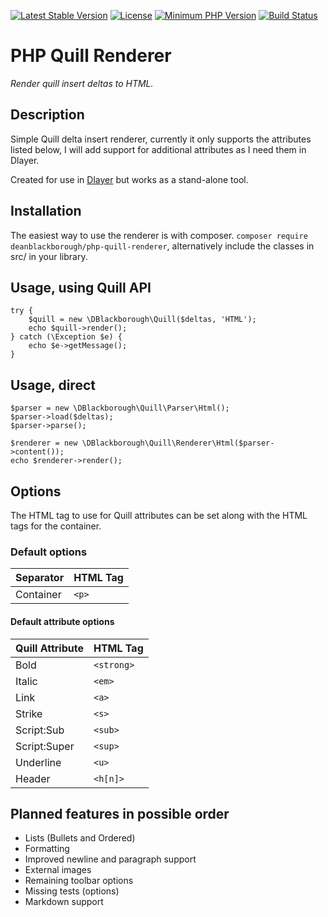 [![Latest Stable Version](https://img.shields.io/packagist/v/deanblackborough/php-quill-renderer.svg?style=flat-square)](https://packagist.org/packages/deanblackborough/php-quill-renderer)
[![License](https://img.shields.io/badge/license-MIT-blue.svg)](https://github.com/Dlayer/dlayer/blob/master/LICENSE)
[![Minimum PHP Version](https://img.shields.io/badge/php-%3E%3D%205.6-8892BF.svg)](https://php.net/)
[![Build Status](https://travis-ci.org/deanblackborough/php-quill-renderer.svg?branch=master)](https://travis-ci.org/deanblackborough/php-quill-renderer)

# PHP Quill Renderer

*Render quill insert deltas to HTML.*

## Description

Simple Quill delta insert renderer, currently it only supports the attributes listed below, I will add support for additional attributes as I need them in Dlayer.

Created for use in [Dlayer](https://github.com/Dlayer/dlayer) but works as a stand-alone tool.

## Installation
 
The easiest way to use the renderer is with composer. ```composer require deanblackborough/php-quill-renderer```, 
alternatively include the classes in src/ in your library.
 
## Usage, using Quill API
```
try {
    $quill = new \DBlackborough\Quill($deltas, 'HTML');
    echo $quill->render();
} catch (\Exception $e) {
    echo $e->getMessage();
}
```

## Usage, direct
```
$parser = new \DBlackborough\Quill\Parser\Html();
$parser->load($deltas);
$parser->parse();

$renderer = new \DBlackborough\Quill\Renderer\Html($parser->content());
echo $renderer->render();
```

## Options
The HTML tag to use for Quill attributes can be set along with the HTML tags for the container.
 
### Default options

Separator | HTML Tag
--- | --- 
Container | `<p>`

#### Default attribute options

Quill Attribute | HTML Tag
--- | --- 
Bold | `<strong>`
Italic | `<em>`
Link | `<a>`
Strike | `<s>`
Script:Sub | `<sub>`
Script:Super | `<sup>`
Underline | `<u>`
Header | `<h[n]>`

## Planned features in possible order

* Lists (Bullets and Ordered)
* Formatting
* Improved newline and paragraph support
* External images
* Remaining toolbar options
* Missing tests (options)
* Markdown support
